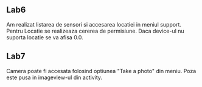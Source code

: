 Lab6
--

Am realizat listarea de sensori si accesarea locatiei in meniul support.
Pentru Locatie se realizeaza cererea de permisiune. Daca device-ul nu suporta locatie se va afisa 0.0.

Lab7
--
Camera poate fi accesata folosind optiunea "Take a photo" din meniu.
Poza este pusa in imageview-ul din activity.